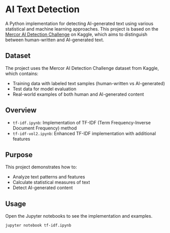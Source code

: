 # AI Text Detection

A Python implementation for detecting AI-generated text using various statistical and machine learning approaches. This project is based on the [Mercor AI Detection Challenge](https://www.kaggle.com/competitions/mercor-ai-detection/overview) on Kaggle, which aims to distinguish between human-written and AI-generated text.

## Dataset
The project uses the Mercor AI Detection Challenge dataset from Kaggle, which contains:
- Training data with labeled text samples (human-written vs AI-generated)
- Test data for model evaluation
- Real-world examples of both human and AI-generated content

## Overview
- `tf-idf.ipynb`: Implementation of TF-IDF (Term Frequency-Inverse Document Frequency) method
- `tf-idf-vol2.ipynb`: Enhanced TF-IDF implementation with additional features

## Purpose
This project demonstrates how to:
- Analyze text patterns and features
- Calculate statistical measures of text
- Detect AI-generated content

## Usage
Open the Jupyter notebooks to see the implementation and examples.

```bash
jupyter notebook tf-idf.ipynb
```